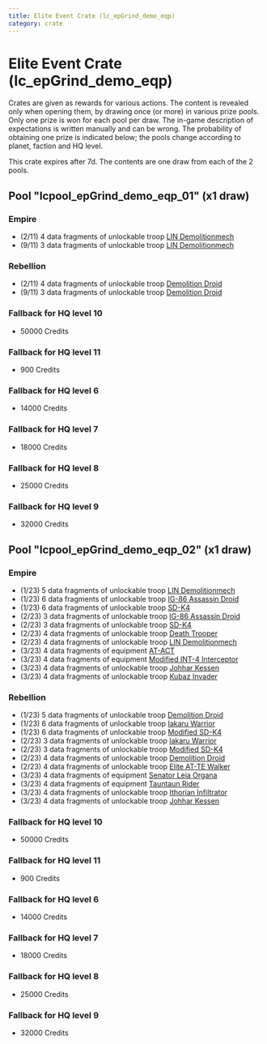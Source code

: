 ```yaml
---
title: Elite Event Crate (lc_epGrind_demo_eqp)
category: crate
---
```


# Elite Event Crate (lc_epGrind_demo_eqp)

Crates are given as rewards for various actions. The content is revealed only when opening them, by drawing once (or more) in various prize pools. Only one prize is won for each pool per draw. The in-game description of expectations is written manually and can be wrong. The probability of obtaining one prize is indicated below; the pools change according to planet, faction and HQ level.

This crate expires after 7d. The contents are one draw from each of the 2 pools.

## Pool "lcpool_epGrind_demo_eqp_01" (x1 draw)

### Empire

  * (2/11) 4 data fragments of unlockable troop [LIN Demolitionmech](EmpireDemoDroid)
  * (9/11) 3 data fragments of unlockable troop [LIN Demolitionmech](EmpireDemoDroid)

### Rebellion

  * (2/11) 4 data fragments of unlockable troop [Demolition Droid](RebelDemoDroid)
  * (9/11) 3 data fragments of unlockable troop [Demolition Droid](RebelDemoDroid)

### Fallback for HQ level 10

  * 50000 Credits

### Fallback for HQ level 11

  * 900 Credits

### Fallback for HQ level 6

  * 14000 Credits

### Fallback for HQ level 7

  * 18000 Credits

### Fallback for HQ level 8

  * 25000 Credits

### Fallback for HQ level 9

  * 32000 Credits

## Pool "lcpool_epGrind_demo_eqp_02" (x1 draw)

### Empire

  * (1/23) 5 data fragments of unlockable troop [LIN Demolitionmech](EmpireDemoDroid)
  * (1/23) 6 data fragments of unlockable troop [IG-86 Assassin Droid](IG86Droid)
  * (1/23) 6 data fragments of unlockable troop [SD-K4](HeroEmpireSpiderDroid)
  * (2/23) 3 data fragments of unlockable troop [IG-86 Assassin Droid](IG86Droid)
  * (2/23) 3 data fragments of unlockable troop [SD-K4](HeroEmpireSpiderDroid)
  * (2/23) 4 data fragments of unlockable troop [Death Trooper](HeroDeathTrooper)
  * (2/23) 4 data fragments of unlockable troop [LIN Demolitionmech](EmpireDemoDroid)
  * (3/23) 4 data fragments of equipment [AT-ACT](eqpEmpireCargoGreatDane)
  * (3/23) 4 data fragments of equipment [Modified INT-4 Interceptor](eqpEmpireArcticINT4)
  * (3/23) 4 data fragments of unlockable troop [Johhar Kessen](EmpireJohhar)
  * (3/23) 4 data fragments of unlockable troop [Kubaz Invader](KubazInvader)

### Rebellion

  * (1/23) 5 data fragments of unlockable troop [Demolition Droid](RebelDemoDroid)
  * (1/23) 6 data fragments of unlockable troop [Iakaru Warrior](IakaruWarrior)
  * (1/23) 6 data fragments of unlockable troop [Modified SD-K4](HeroRebelSpiderDroid)
  * (2/23) 3 data fragments of unlockable troop [Iakaru Warrior](IakaruWarrior)
  * (2/23) 3 data fragments of unlockable troop [Modified SD-K4](HeroRebelSpiderDroid)
  * (2/23) 4 data fragments of unlockable troop [Demolition Droid](RebelDemoDroid)
  * (2/23) 4 data fragments of unlockable troop [Elite AT-TE Walker](HeroATTE)
  * (3/23) 4 data fragments of equipment [Senator Leia Organa](eqpRebelDiplomat)
  * (3/23) 4 data fragments of equipment [Tauntaun Rider](eqpRebelTauntaun)
  * (3/23) 4 data fragments of unlockable troop [Ithorian Infiltrator](IthorianInfiltrator)
  * (3/23) 4 data fragments of unlockable troop [Johhar Kessen](RebelJohhar)

### Fallback for HQ level 10

  * 50000 Credits

### Fallback for HQ level 11

  * 900 Credits

### Fallback for HQ level 6

  * 14000 Credits

### Fallback for HQ level 7

  * 18000 Credits

### Fallback for HQ level 8

  * 25000 Credits

### Fallback for HQ level 9

  * 32000 Credits